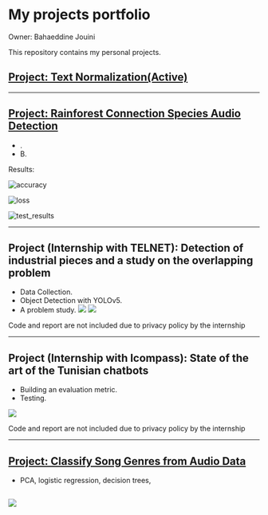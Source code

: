 # My projects portfolio

Owner: Bahaeddine Jouini

This repository contains my personal projects.

## [Project: Text Normalization(Active)]()


---

## [Project: Rainforest Connection Species Audio Detection]()
* .
* B.

Results:

![accuracy](/images/accuracy.PNG)

![loss](/images/loss.PNG)

![test_results](/images/test_results.PNG)



---
## Project (Internship with TELNET): Detection of industrial pieces and a study on the overlapping problem
* Data Collection.
* Object Detection with YOLOv5.
* A problem study.
![](/images/time_series.PNG)
![](/images/analysis.PNG)


Code and report are not included due to privacy policy by the internship

---

## Project (Internship with Icompass): State of the art of the Tunisian chatbots

* Building an evaluation metric.
* Testing.

![](/images/sentiment_analysis.PNG)

Code and report are not included due to privacy policy by the internship

---

## [Project: Classify Song Genres from Audio Data]()
* PCA, logistic regression, decision trees,

![](/images/NIPS_LDA.PNG)
---
